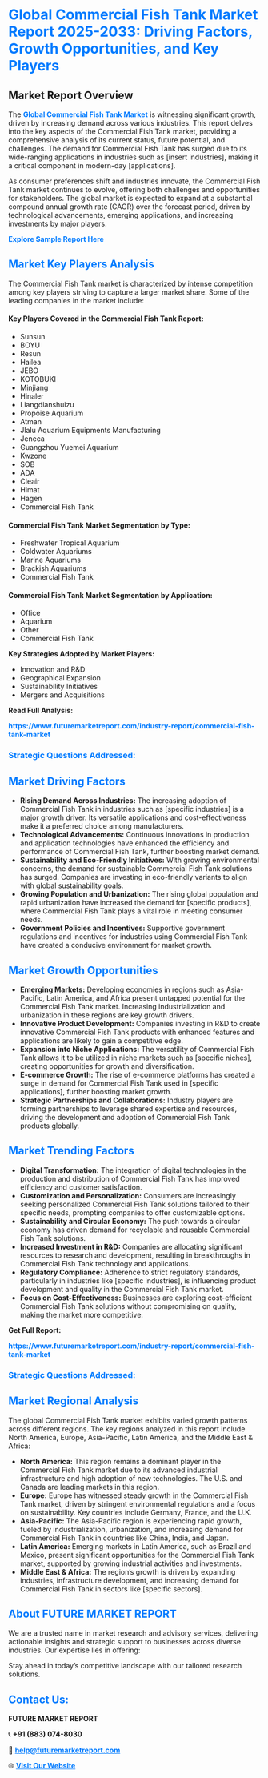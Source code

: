 <h1 style="color: #007BFF;">Global Commercial Fish Tank Market Report 2025-2033: Driving Factors, Growth Opportunities, and Key Players</h1>

<section id="overview">
<h2>Market Report Overview</h2>
<p>The <a href="https://www.futuremarketreport.com/industry-report/commercial-fish-tank-market" style="color: #007BFF; text-decoration: none;"><strong>Global Commercial Fish Tank Market</strong></a> is witnessing significant growth, driven by increasing demand across various industries. This report delves into the key aspects of the Commercial Fish Tank market, providing a comprehensive analysis of its current status, future potential, and challenges. The demand for Commercial Fish Tank has surged due to its wide-ranging applications in industries such as [insert industries], making it a critical component in modern-day [applications].</p>
<p>As consumer preferences shift and industries innovate, the Commercial Fish Tank market continues to evolve, offering both challenges and opportunities for stakeholders. The global market is expected to expand at a substantial compound annual growth rate (CAGR) over the forecast period, driven by technological advancements, emerging applications, and increasing investments by major players.</p>
</section>

<section id="overview">
<p><a href="https://www.futuremarketreport.com/request-sample/reportId=100618" style="color: #007BFF; text-decoration: none;"><strong>Explore Sample Report Here</strong></a></p>
</section>

<section id="key-players">
<h2 style="color: #007BFF;">Market Key Players Analysis</h2>
<p>The Commercial Fish Tank market is characterized by intense competition among key players striving to capture a larger market share. Some of the leading companies in the market include:</p>
<h4>Key Players Covered in the Commercial Fish Tank Report:</h4>
<ul><li>Sunsun</li><li>BOYU</li><li>Resun</li><li>Hailea</li><li>JEBO</li><li>KOTOBUKI</li><li>Minjiang</li><li>Hinaler</li><li>Liangdianshuizu</li><li>Propoise Aquarium</li><li>Atman</li><li>Jlalu Aquarium Equipments Manufacturing</li><li>Jeneca</li><li>Guangzhou Yuemei Aquarium</li><li>Kwzone</li><li>SOB</li><li>ADA</li><li>Cleair</li><li>Himat</li><li>Hagen</li><li>Commercial Fish Tank</li></ul>
<h4>Commercial Fish Tank Market Segmentation by Type:</h4>
<ul><li>Freshwater Tropical Aquarium</li><li>Coldwater Aquariums</li><li>Marine Aquariums</li><li>Brackish Aquariums</li><li>Commercial Fish Tank</li></ul>

<h4>Commercial Fish Tank Market Segmentation by Application:</h4>
<ul><li>Office</li><li>Aquarium</li><li>Other</li><li>Commercial Fish Tank</li></ul>
<p><strong>Key Strategies Adopted by Market Players:</strong></p>
<ul>
<li>Innovation and R&D</li>
<li>Geographical Expansion</li>
<li>Sustainability Initiatives</li>
<li>Mergers and Acquisitions</li>
</ul>
</section>

<section>
<p><strong>Read Full Analysis: </strong></p><a href="https://www.futuremarketreport.com/industry-report/commercial-fish-tank-market" style="color: #007BFF; text-decoration: none;"><strong>https://www.futuremarketreport.com/industry-report/commercial-fish-tank-market</strong></a>
<h3 style="color: #007BFF;">Strategic Questions Addressed:</h3>
</section>

<section id="driving-factors">
<h2 style="color: #007BFF;">Market Driving Factors</h2>
<ul>
<li><strong>Rising Demand Across Industries:</strong> The increasing adoption of Commercial Fish Tank in industries such as [specific industries] is a major growth driver. Its versatile applications and cost-effectiveness make it a preferred choice among manufacturers.</li>
<li><strong>Technological Advancements:</strong> Continuous innovations in production and application technologies have enhanced the efficiency and performance of Commercial Fish Tank, further boosting market demand.</li>
<li><strong>Sustainability and Eco-Friendly Initiatives:</strong> With growing environmental concerns, the demand for sustainable Commercial Fish Tank solutions has surged. Companies are investing in eco-friendly variants to align with global sustainability goals.</li>
<li><strong>Growing Population and Urbanization:</strong> The rising global population and rapid urbanization have increased the demand for [specific products], where Commercial Fish Tank plays a vital role in meeting consumer needs.</li>
<li><strong>Government Policies and Incentives:</strong> Supportive government regulations and incentives for industries using Commercial Fish Tank have created a conducive environment for market growth.</li>
</ul>
</section>

<section id="growth-opportunities">
<h2 style="color: #007BFF;">Market Growth Opportunities</h2>
<ul>
<li><strong>Emerging Markets:</strong> Developing economies in regions such as Asia-Pacific, Latin America, and Africa present untapped potential for the Commercial Fish Tank market. Increasing industrialization and urbanization in these regions are key growth drivers.</li>
<li><strong>Innovative Product Development:</strong> Companies investing in R&D to create innovative Commercial Fish Tank products with enhanced features and applications are likely to gain a competitive edge.</li>
<li><strong>Expansion into Niche Applications:</strong> The versatility of Commercial Fish Tank allows it to be utilized in niche markets such as [specific niches], creating opportunities for growth and diversification.</li>
<li><strong>E-commerce Growth:</strong> The rise of e-commerce platforms has created a surge in demand for Commercial Fish Tank used in [specific applications], further boosting market growth.</li>
<li><strong>Strategic Partnerships and Collaborations:</strong> Industry players are forming partnerships to leverage shared expertise and resources, driving the development and adoption of Commercial Fish Tank products globally.</li>
</ul>
</section>

<section id="trending-factors">
<h2 style="color: #007BFF;">Market Trending Factors</h2>
<ul>
<li><strong>Digital Transformation:</strong> The integration of digital technologies in the production and distribution of Commercial Fish Tank has improved efficiency and customer satisfaction.</li>
<li><strong>Customization and Personalization:</strong> Consumers are increasingly seeking personalized Commercial Fish Tank solutions tailored to their specific needs, prompting companies to offer customizable options.</li>
<li><strong>Sustainability and Circular Economy:</strong> The push towards a circular economy has driven demand for recyclable and reusable Commercial Fish Tank solutions.</li>
<li><strong>Increased Investment in R&D:</strong> Companies are allocating significant resources to research and development, resulting in breakthroughs in Commercial Fish Tank technology and applications.</li>
<li><strong>Regulatory Compliance:</strong> Adherence to strict regulatory standards, particularly in industries like [specific industries], is influencing product development and quality in the Commercial Fish Tank market.</li>
<li><strong>Focus on Cost-Effectiveness:</strong> Businesses are exploring cost-efficient Commercial Fish Tank solutions without compromising on quality, making the market more competitive.</li>
</ul>
</section>

<section>
<p><strong>Get Full Report: </strong></p><a href="https://www.futuremarketreport.com/industry-report/commercial-fish-tank-market" style="color: #007BFF; text-decoration: none;"><strong>https://www.futuremarketreport.com/industry-report/commercial-fish-tank-market</strong></a>
<h3 style="color: #007BFF;">Strategic Questions Addressed:</h3>
</section>


<section id="regional-analysis">
<h2 style="color: #007BFF;">Market Regional Analysis</h2>
<p>The global Commercial Fish Tank market exhibits varied growth patterns across different regions. The key regions analyzed in this report include North America, Europe, Asia-Pacific, Latin America, and the Middle East & Africa:</p>
<ul>
<li><strong>North America:</strong> This region remains a dominant player in the Commercial Fish Tank market due to its advanced industrial infrastructure and high adoption of new technologies. The U.S. and Canada are leading markets in this region.</li>
<li><strong>Europe:</strong> Europe has witnessed steady growth in the Commercial Fish Tank market, driven by stringent environmental regulations and a focus on sustainability. Key countries include Germany, France, and the U.K.</li>
<li><strong>Asia-Pacific:</strong> The Asia-Pacific region is experiencing rapid growth, fueled by industrialization, urbanization, and increasing demand for Commercial Fish Tank in countries like China, India, and Japan.</li>
<li><strong>Latin America:</strong> Emerging markets in Latin America, such as Brazil and Mexico, present significant opportunities for the Commercial Fish Tank market, supported by growing industrial activities and investments.</li>
<li><strong>Middle East & Africa:</strong> The region’s growth is driven by expanding industries, infrastructure development, and increasing demand for Commercial Fish Tank in sectors like [specific sectors].</li>
</ul>
</section>

<footer>
<h2 style="color: #007BFF;">About FUTURE MARKET REPORT</h2>
<p>We are a trusted name in market research and advisory services, delivering actionable insights and strategic support to businesses across diverse industries. Our expertise lies in offering:</p>

<p>Stay ahead in today’s competitive landscape with our tailored research solutions.</p>

<h2 style="color: #007BFF;">Contact Us:</h2>
<p><strong>FUTURE MARKET REPORT</strong></p>
<p>📞 <strong>+91 (883) 074-8030</strong></p>
<p>📧 <strong><a href="mailto:help@futuremarketreport.com" style="color: #007BFF;">help@futuremarketreport.com</a></strong></p>
<p>🌐 <strong><a href="https://www.futuremarketreport.com/" style="color: #007BFF;">Visit Our Website</a></strong></p>
</footer>